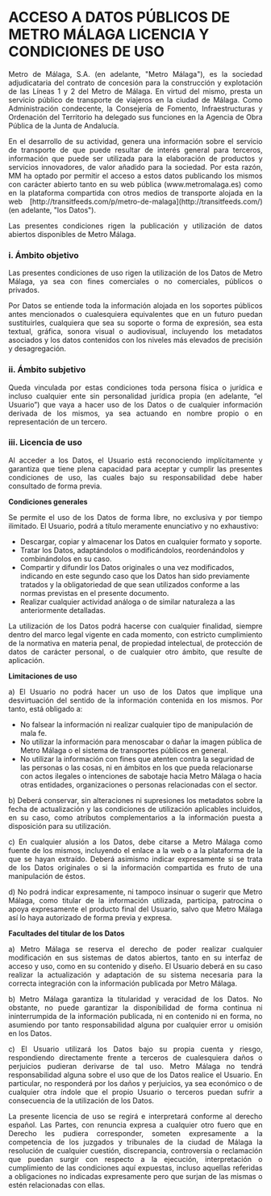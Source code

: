 # ACCESO A DATOS PÚBLICOS DE METRO MÁLAGA LICENCIA Y CONDICIONES DE USO

<p align="justify">
Metro de Málaga, S.A. (en adelante, "Metro Málaga"), es la sociedad adjudicataria del contrato de concesión para la construcción y explotación de las Líneas 1 y 2 del Metro de Málaga. En virtud del mismo, presta un servicio público de transporte de viajeros en la ciudad de Málaga. Como Administración condecente, la Consejería de Fomento, Infraestructuras y Ordenación del Territorio ha delegado sus funciones en la Agencia de Obra Pública de la Junta de Andalucía.
</p>

<p align="justify">
En el desarrollo de su actividad, genera una información sobre el servicio de transporte de  que puede resultar de interés general para terceros, información que puede ser utilizada para la elaboración de productos y servicios innovadores, de valor añadido para la sociedad. Por esta razón, MM ha optado por permitir el acceso a estos datos publicando los mismos con carácter abierto tanto en su web pública (www.metromalaga.es) como en la plataforma compartida con otros medios de transporte  alojada en la web [http://transitfeeds.com/p/metro-de-malaga](http://transitfeeds.com/) (en adelante, "los Datos").
</p>

<p align="justify">
Las presentes condiciones rigen la publicación y utilización de datos abiertos disponibles de Metro Málaga.
</p>

### i. Ámbito objetivo

<p align="justify">
Las presentes condiciones de uso rigen la utilización de los Datos de Metro Málaga, ya sea con fines comerciales o no comerciales, públicos o privados.
</p>

<p align="justify">
Por Datos se entiende toda la información alojada en los soportes públicos antes mencionados o cualesquiera equivalentes que en un futuro puedan sustituirles, cualquiera que sea su soporte o forma de expresión, sea esta textual, gráfica, sonora visual o audiovisual, incluyendo los metadatos asociados y los datos contenidos con los niveles más elevados de precisión y desagregación.
</p>

### ii. Ámbito subjetivo

<p align="justify">
Queda vinculada por estas condiciones toda persona física o jurídica e incluso cualquier ente sin personalidad jurídica propia (en adelante, “el Usuario”) que vaya a hacer uso de los Datos o de cualquier información derivada de los mismos, ya sea actuando en nombre propio o en representación de un tercero.
</p>

### iii. Licencia de uso

<p align="justify">
Al acceder a los Datos, el Usuario está reconociendo implícitamente y garantiza que tiene plena capacidad para aceptar y cumplir las presentes condiciones de uso, las cuales bajo su responsabilidad debe haber consultado de forma previa.
</p>

**Condiciones generales**

<p align="justify">
Se permite el uso de los Datos de forma libre, no exclusiva y por tiempo ilimitado. El Usuario, podrá a título meramente enunciativo y no exhaustivo:
</p>

 - Descargar, copiar y almacenar los Datos en cualquier formato y soporte. 
 - Tratar los Datos, adaptándolos o modificándolos, reordenándolos y combinándolos en su caso.
 - Compartir y difundir los Datos originales o una vez modificados, indicando en este segundo caso que los Datos han sido previamente tratados y la obligatoriedad de que sean utilizados conforme a las normas previstas en el presente documento.
 - Realizar cualquier actividad análoga o de similar naturaleza a las anteriormente detalladas. 
 
 <p align="justify">
 La utilización de los Datos podrá hacerse con cualquier finalidad, siempre dentro del marco legal vigente en cada momento, con estricto cumplimiento de la normativa en materia penal,  de propiedad intelectual, de protección de datos de carácter personal, o de cualquier otro ámbito, que resulte de aplicación.
</p>

**Limitaciones de uso**

<p align="justify">
a) El Usuario no podrá hacer un uso de los Datos que implique una desvirtuación del sentido de la información contenida en los mismos. Por tanto, está obligado a:
</p>

 - No falsear la información ni realizar cualquier tipo de manipulación de mala fe.
 - No utilizar la información para menoscabar o dañar la imagen pública de Metro Málaga o el sistema de transportes públicos en general.
 - No utilizar la información con fines que atenten contra la seguridad de las personas o las cosas, ni en ámbitos en los que pueda relacionarse con actos ilegales o intenciones de sabotaje hacia Metro Málaga o hacia otras entidades, organizaciones o personas relacionadas con el sector.

<p align="justify">
b) Deberá conservar, sin alteraciones ni supresiones los metadatos sobre la fecha de actualización y las condiciones de utilización aplicables incluidos, en su caso, como atributos complementarios a la información puesta a disposición para su utilización.
</p>

<p align="justify">
c) En cualquier alusión a los Datos, debe citarse a Metro Málaga como fuente de los mismos, incluyendo el enlace a la web o a la plataforma de la que se hayan extraído. Deberá asimismo indicar expresamente si se trata de los Datos originales o si la información compartida es fruto de una manipulación de éstos. 
</p>

<p align="justify">
d) No podrá indicar expresamente, ni tampoco insinuar o sugerir que Metro Málaga, como titular de la información utilizada, participa, patrocina o apoya expresamente el producto final del Usuario, salvo que Metro Málaga así lo haya autorizado de forma previa y expresa.
</p>

**Facultades del titular de los Datos**

<p align="justify">
a) Metro Málaga se reserva el derecho de poder realizar cualquier modificación en sus sistemas de datos abiertos, tanto en su interfaz de acceso y uso, como en su contenido y diseño. El Usuario deberá en su caso realizar la actualización y adaptación de su sistema necesaria para la correcta integración con la información publicada por Metro Málaga.
</p>

<p align="justify">
b) Metro Málaga garantiza la titularidad y veracidad de los Datos. No obstante, no puede garantizar la disponibilidad de forma continua ni ininterrumpida de la información publicada, ni en contenido ni en forma, no asumiendo por tanto responsabilidad alguna por cualquier error u omisión en los Datos.
</p>

<p align="justify">
 c) El Usuario utilizará los Datos bajo su propia cuenta y riesgo, respondiendo directamente frente a terceros de cualesquiera daños o perjuicios pudieran derivarse de tal uso. Metro Málaga no tendrá responsabilidad alguna sobre el uso que de los Datos realice el Usuario. En particular, no responderá por los daños y perjuicios, ya sea económico o de cualquier otra índole que el propio Usuario o terceros puedan sufrir a consecuencia de la utilización de los Datos.
</p>

<p align="justify">
La presente licencia de uso se regirá e interpretará conforme al derecho español. Las Partes, con renuncia expresa a cualquier otro fuero que en Derecho les pudiera corresponder, someten expresamente a la competencia de los juzgados y tribunales de la ciudad de Málaga la resolución de cualquier cuestión, discrepancia, controversia o reclamación que puedan surgir con respecto a la ejecución, interpretación o cumplimiento de las condiciones aquí expuestas, incluso aquellas referidas a obligaciones no indicadas expresamente pero que surjan de las mismas o estén relacionadas con ellas.
</p>